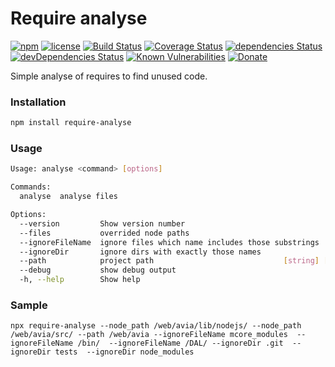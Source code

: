 # Require analyse

[![npm](https://img.shields.io/npm/v/require-analyse.svg)](https://npm.im/require-analyse)
[![license](https://img.shields.io/npm/l/require-analyse.svg)](https://npm.im/require-analyse)
[![Build Status](https://travis-ci.org/jehy/require-analyse.svg?branch=master)](https://travis-ci.org/jehy/require-analyse)
[![Coverage Status](https://coveralls.io/repos/github/jehy/require-analyse/badge.svg?branch=master)](https://coveralls.io/github/jehy/require-analyse?branch=master)
[![dependencies Status](https://david-dm.org/jehy/require-analyse/status.svg)](https://david-dm.org/jehy/require-analyse)
[![devDependencies Status](https://david-dm.org/jehy/require-analyse/dev-status.svg)](https://david-dm.org/jehy/require-analyse?type=dev)
[![Known Vulnerabilities](https://snyk.io/test/github/jehy/require-analyse/badge.svg)](https://snyk.io/test/github/jehy/require-analyse)
[![Donate](https://img.shields.io/badge/Donate-PayPal-green.svg)](https://www.paypal.me/jehyrus)

Simple analyse of requires to find unused code.

### Installation

```bash
npm install require-analyse
```

### Usage

```bash
Usage: analyse <command> [options]

Commands:
  analyse  analyse files

Options:
  --version         Show version number                                [boolean]
  --files           overrided node paths                                 [array]
  --ignoreFileName  ignore files which name includes those substrings    [array]
  --ignoreDir       ignore dirs with exactly those names                 [array]
  --path            project path                             [string] [required]
  --debug           show debug output                                  [boolean]
  -h, --help        Show help                                          [boolean]
```
### Sample
```
npx require-analyse --node_path /web/avia/lib/nodejs/ --node_path /web/avia/src/ --path /web/avia --ignoreFileName mcore_modules  --ignoreFileName /bin/  --ignoreFileName /DAL/ --ignoreDir .git  --ignoreDir tests  --ignoreDir node_modules
```
